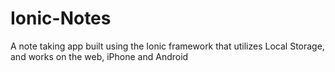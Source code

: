 # Ionic-Notes
A note taking app built using the Ionic framework that utilizes Local Storage, and works on the web, iPhone and Android

